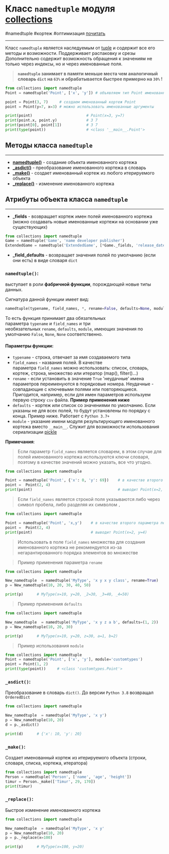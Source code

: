 # Класс `namedtuple` модуля [collections](_collections%20-%20модуль.md)
#namedtuple #кортеж #оптимизация  [почитать](https://antonz.ru/namedtuple/)
***
Класс `namedtuple` является наследуемым от  [tuple](../../../Встроенные%20возможности%20Python/tuple/_tuple%20-%20тип%20данных.md) и содержит все его методы и возможности. Поддерживает распаковку и срезы
Дополнительно содержит возможность обращения к значениям не только через индексы, но и через именованные поля.
>**`namedtuple` занимает в памяти меньше места чем аналогичный словарь `dict` на `63%` и обрабатывается быстрее примерно на `30%` !**


```python
from collections import namedtuple 
Point = namedtuple('Point', ['x', 'y']) # объявляем тип Point именованного кортежа 

point = Point(3, 7)     # создаем именованный кортеж Point 
point = Point(y=7, x=3) # можно использовать именованные аргументы

print(point)                        # Point(x=3, y=7)
print(point.x, point.y)             # 3 7
print(point[0], point[1])           # 3 7
print(type(point))                  # <class '__main__.Point'>
```

## Методы класса `namedtuple`
***
- **[namedtuple()](#namedtuple)** - создание объекта именованного кортежа
- **[\_asdict()](#_asdict)** - преобразование именованного кортежа в словарь
- **[\_make()](#_make)** - создает именованный кортеж из любого итерируемого объекта
- **[\_replace()](#_replace)** - изменение именованного кортежа

## Атрибуты объекта класса `namedtuple`
- - -
- **\_fields** - возвращает кортеж имен полей именованного кортежа (можно создавать новые именованные кортежи на основании уже существующих)
```python
from collections import namedtuple
Game = namedtuple('Game', 'name developer publisher')
ExtendedGame = namedtuple('ExtendedGame', [*Game._fields, 'release_date', 'price'])
```
- **\_field_defaults** - возвращает значения полей по умолчанию (если они есть) в виде словаря `dict`


### `namedtuple()`: 
выступает в роли **фабричной функции**, порождающей новые типы данных.

Сигнатура данной функции имеет вид: 

```python
namedtuple(typename, field_names, *, rename=False, defaults=None, module=None)
```

То есть функция принимает два обязательных параметра `typename` и `field_names` и три необязательных `rename`, `defaults`, `module`, имеющих значения по умолчанию `False`, `None`, `None` соответственно.
#### Параметры функции:
- `typename` - строка, отвечает за имя создаваемого типа
- `field_names` - названия полей. В качестве параметра `field_names` можно использовать: список, словарь, кортеж, строка, множество или итератор (map(), filter()...)
- `rename` - если установить в значение `True` 'неудачные' имена параметров переименуются в порядковые номера. Неудачные - совпадающие с ключевыми полями или повторяющиеся. Пригодится, например, если для имен параметров используем первую строку `csv` файла. **Пример применения ниже**
- `defaults` - кортеж или список со значениями по умолчанию. Если указаны не для всех полей, то будут установлены по порядку с конца. Пример ниже. Работает с `Python 3.7+`
- `module` - указание имени модуля результирующего именованного кортежа вместо `__main__`. Служит для возможности использования сериализации [pickle](../pickle/_pickle%20-%20модуль.md)

**Примечания**:	
>Если параметр `field_names` является словарем, в этом случае для полей именованного кортежа используются ключи словаря, поэтому в качестве значений можно указать, все что угодно.

```python
from collections import namedtuple

Point = namedtuple('Point', {'x': 0, 'y': 69})    # в качестве второго параметра передаем словарь
point =  Point(2, 4)
print(point)                                      # выводит Point(x=2, y=4)
```

>Если `field_names` является строкой поля указываются либо через символ пробела, либо разделяя их символом `,`

```python
from collections import namedtuple

Point = namedtuple('Point', 'x,y')    # в качестве второго параметра передаем строку
point =  Point(2, 4)
print(point)                          # выводит Point(x=2, y=4)
```

>Использовать в поле `field_names` множества для создания именованного кортежа не рекомендуется из-за негарантированного порядка элементов во множестве

>Пример применения параметра `rename`

```python
from collections import namedtuple

New_namedtuple  = namedtuple('MyType', 'x y x y class', rename=True)
p = New_namedtuple(10, 20, 30, 40, 50)

print(p)      # MyType(x=10, y=20, _2=30, _3=40, _4=50)
```

>Пример применения `defaults`

 ```python
from collections import namedtuple

New_namedtuple  = namedtuple('MyType', 'x y z a b', defaults=(1, 2))
p = New_namedtuple(10, 20, 30)

print(p)      # MyType(x=10, y=20, z=30, a=1, b=2)

```

>Пример использования `module`

```python
from collections import namedtuple 
Point = namedtuple('Point', ['x', 'y'], module='customtypes') 
point = Point(1, 2) 
print(type(point))     # <class 'customtypes.Point'>
```

### `_asdict()`:
Преобразование в словарь `dict()`. До версии `Python 3.8` возвращал `OrderedDict`
```python
from collections import namedtuple

New_namedtuple  = namedtuple('MyType', 'x y')
p = New_namedtuple(10, 20)
d = p._asdict()

print(d)      # {'x': 10, 'y': 20}
```

### `_make()`:
Создает именованный кортеж из итерируемого объекта (строки, словаря, списка, кортежа, итератора)
```python
from collections import namedtuple 
Person = namedtuple('Person', ['name', 'age', 'height']) 
timur = Person._make(['Timur', 29, 170]) 
print(timur)
```

### `_replace()`:
Быстрое изменение именованного кортежа
```python
from collections import namedtuple

New_namedtuple  = namedtuple('MyType', 'x y'
p = New_namedtuple(10, 20)
p = p._replace(x=100)

print(p)      # MyType(x=100, y=20)
```

